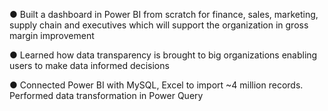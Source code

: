 ●	Built a dashboard in Power BI from scratch for finance, sales, marketing, supply chain and executives which will support the organization in gross margin improvement

●	Learned how data transparency is brought to big organizations enabling users to make data informed decisions 

●	Connected Power BI with MySQL, Excel to import ~4 million records. Performed data transformation in Power Query
